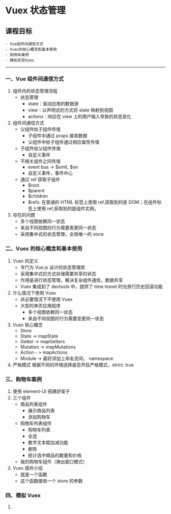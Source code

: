 # Vuex 状态管理

## 课程目标

    - Vue组件间通信方式
    - Vuex的核心概念和基本使用
    - 购物车案例
    - 模拟实现Vuex

---

### 一、Vue 组件间通信方式

1. 组件内的状态管理流程
   - 状态管理
     - state：驱动应用的数据源
     - view：以声明式的方式将 state 映射到视图
     - actions：响应在 view 上的用户输入导致的状态变化
2. 组件间通信方式
   - 父组件给子组件传值
     - 子组件中通过 props 接收数据
     - 父组件中给子组件通过相应属性传值
   - 子组件给父组件传值
     - 自定义事件
   - 不相关组件之间传值
     - event bus -> $emit, $on
     - 自定义事件，事件中心
   - 通过 ref 获取子组件
     - \$root
     - \$parent
     - \$children
     - \$refs: 在普通的 HTML 标签上使用 ref,获取到的是 DOM；在组件标签上使用 ref,获取到的是组件实例。
3. 存在的问题
   - 多个视图依赖同一状态
   - 来自不同视图的行为需要表更同一状态
   - 采用集中式的状态管理，全局唯一的 store

### 二、Vuex 的核心概念和基本使用

1. Vuex 的定义
   - 专门为 Vue.js 设计的状态管理库
   - 采用集中式的方式存储需要共享的状态
   - 作用是进行状态管理，解决复杂组件通信，数据共享
   - Vuex 集成到了 devtools 中，提供了 time-travel 时光旅行历史回滚功能
2. 什么情况下使用 Vuex
   - 非必要情况下不使用 Vuex
   - 大型的单页应用程序
     - 多个视图依赖同一状态
     - 来自不同视图的行为需要变更同一状态
3. Vuex 核心概念
   - Store
   - State -> mapState
   - Getter -> mapGetters
   - Mutation -> mapMutations
   - Action - > mapActions
   - Module -> 最好添加上命名空间， namespace
4. 严格模式 根据不同的环境选择是否开启严格模式，strict: true

### 三、购物车案例

1. 使用 element-UI 搭建好架子
2. 三个组件
   - 商品列表组件
     - 展示商品列表
     - 添加购物车
   - 购物车列表组件
     - 购物车列表
     - 全选
     - 数字文本框加减功能
     - 删除
     - 统计选中商品的数量和价格
   - 我的购物车组件（弹出窗口模式）
3. Vuex 插件介绍
   - 就是一个函数
   - 这个函数接收一个 store 的参数

### 四、模拟 Vuex

1.
